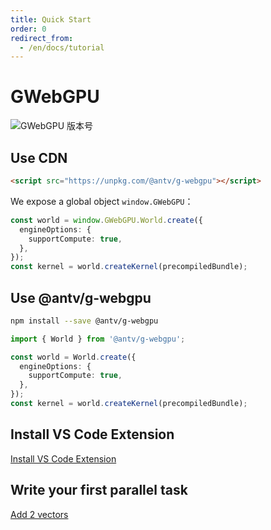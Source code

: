 ```yaml
---
title: Quick Start
order: 0
redirect_from:
  - /en/docs/tutorial
---
```


# GWebGPU

![GWebGPU 版本号](https://badgen.net/npm/v/@antv/g-webgpu)

## Use CDN

```html
<script src="https://unpkg.com/@antv/g-webgpu"></script>
```

We expose a global object `window.GWebGPU`：
```typescript
const world = window.GWebGPU.World.create({
  engineOptions: {
    supportCompute: true,
  },
});
const kernel = world.createKernel(precompiledBundle);
```

## Use @antv/g-webgpu

```bash
npm install --save @antv/g-webgpu
```

```typescript
import { World } from '@antv/g-webgpu';

const world = World.create({
  engineOptions: {
    supportCompute: true,
  },
});
const kernel = world.createKernel(precompiledBundle);
```

## Install VS Code Extension

[Install VS Code Extension](/en/docs/api/vscode-extension)

## Write your first parallel task

[Add 2 vectors](/en/docs/tutorial/gpgpu/add2vectors)
